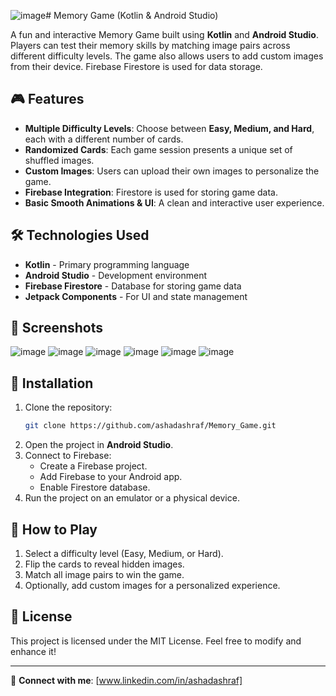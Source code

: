 ![image](https://github.com/user-attachments/assets/951eb140-653f-4ded-b1ab-f499ebb517dd)# Memory Game (Kotlin & Android Studio)

A fun and interactive Memory Game built using **Kotlin** and **Android Studio**. Players can test their memory skills by matching image pairs across different difficulty levels. The game also allows users to add custom images from their device. Firebase Firestore is used for data storage.

## 🎮 Features

- **Multiple Difficulty Levels**: Choose between **Easy, Medium, and Hard**, each with a different number of cards.
- **Randomized Cards**: Each game session presents a unique set of shuffled images.
- **Custom Images**: Users can upload their own images to personalize the game.
- **Firebase Integration**: Firestore is used for storing game data.
- **Basic Smooth Animations & UI**: A clean and interactive user experience.

## 🛠️ Technologies Used

- **Kotlin** - Primary programming language
- **Android Studio** - Development environment
- **Firebase Firestore** - Database for storing game data
- **Jetpack Components** - For UI and state management

## 📸 Screenshots

![image](https://github.com/user-attachments/assets/9e2bf5fc-d8cb-44b6-9186-1a0239097f3b)
![image](https://github.com/user-attachments/assets/f4dc2c7b-4fa1-4a09-95fc-d42e65371111)
![image](https://github.com/user-attachments/assets/6f2e4769-da32-4679-a269-c03ccb0bb8bb)
![image](https://github.com/user-attachments/assets/a40aa2df-a45e-4d2d-8e34-c170cb17c82b)
![image](https://github.com/user-attachments/assets/158a88d7-5662-4cab-bf38-d014995ae37c)
![image](https://github.com/user-attachments/assets/1c7f2015-4997-4b19-85ac-e8cd4231a3f8)


## 🚀 Installation

1. Clone the repository:
   ```bash
   git clone https://github.com/ashadashraf/Memory_Game.git
   ```
2. Open the project in **Android Studio**.
3. Connect to Firebase:
   - Create a Firebase project.
   - Add Firebase to your Android app.
   - Enable Firestore database.
4. Run the project on an emulator or a physical device.

## 🔧 How to Play

1. Select a difficulty level (Easy, Medium, or Hard).
2. Flip the cards to reveal hidden images.
3. Match all image pairs to win the game.
4. Optionally, add custom images for a personalized experience.

## 📜 License

This project is licensed under the MIT License. Feel free to modify and enhance it!

---

🔗 **Connect with me**: [www.linkedin.com/in/ashadashraf]

